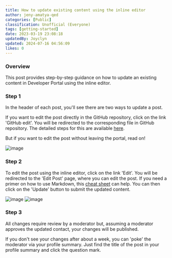 ```yaml
---
title: How to update existing content using the inline editor
author: jeny-amatya-qed
categories: [Public]
classification: Unofficial (Everyone)
tags: [getting-started]
date: 2023-03-19 23:08:18 
updatedBy: Joyclyn
updated: 2024-07-16 04:56:09 
likes: 0
---
```


### Overview
This post provides step-by-step guidance on how to update an existing content in Developer Portal using the inline editor. 

### Step 1
In the header of each post, you'll see there are two ways to update a post.  

If you want to edit the post directly in the GitHub repository, click on the link 'GitHub edit'. You will be redirected to the corresponding file in GitHub repository. The detailed steps for this are available [here](https://developer.qed.qld.gov.au/getting-started/How-to-edit-a-post-using-GitHub-repository/).

But if you want to edit the post without leaving the portal, read on! 

![image](https://sadevportal3.blob.core.windows.net/root/post/edit-post-step-2.png)

### Step 2
To edit the post using the inline editor, click on the link 'Edit'. You will be redirected to the 'Edit Post' page, where you can edit the post. 
If you need a primer on how to use Markdown, this [cheat sheet](https://www.markdownguide.org/cheat-sheet/) can help.
You can then click on the 'Update' button to submit the updated content.

![image](https://sadevportal3.blob.core.windows.net/root/post/edit-post-step-4-1.png)
![image](https://sadevportal3.blob.core.windows.net/root/post/edit-post-step-4-2.png)

### Step 3
All changes require review by a moderator but, assuming a moderator approves the updated contact, your changes will be published. 

If you don't see your changes after about a week, you can 'poke' the moderator via your profile summary. Just find the title of the post in your profile summary and click the question mark.